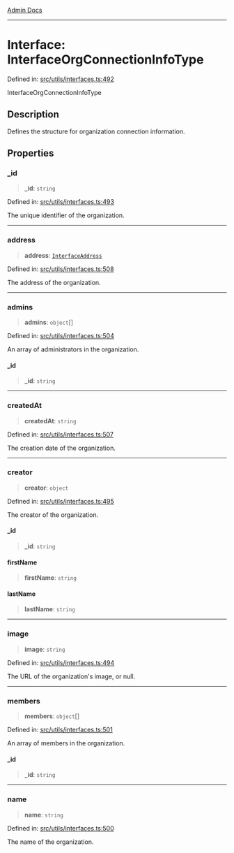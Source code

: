 [Admin Docs](/)

***

# Interface: InterfaceOrgConnectionInfoType

Defined in: [src/utils/interfaces.ts:492](https://github.com/PalisadoesFoundation/talawa-admin/blob/main/src/utils/interfaces.ts#L492)

InterfaceOrgConnectionInfoType

## Description

Defines the structure for organization connection information.

## Properties

### \_id

> **\_id**: `string`

Defined in: [src/utils/interfaces.ts:493](https://github.com/PalisadoesFoundation/talawa-admin/blob/main/src/utils/interfaces.ts#L493)

The unique identifier of the organization.

***

### address

> **address**: [`InterfaceAddress`](InterfaceAddress.md)

Defined in: [src/utils/interfaces.ts:508](https://github.com/PalisadoesFoundation/talawa-admin/blob/main/src/utils/interfaces.ts#L508)

The address of the organization.

***

### admins

> **admins**: `object`[]

Defined in: [src/utils/interfaces.ts:504](https://github.com/PalisadoesFoundation/talawa-admin/blob/main/src/utils/interfaces.ts#L504)

An array of administrators in the organization.

#### \_id

> **\_id**: `string`

***

### createdAt

> **createdAt**: `string`

Defined in: [src/utils/interfaces.ts:507](https://github.com/PalisadoesFoundation/talawa-admin/blob/main/src/utils/interfaces.ts#L507)

The creation date of the organization.

***

### creator

> **creator**: `object`

Defined in: [src/utils/interfaces.ts:495](https://github.com/PalisadoesFoundation/talawa-admin/blob/main/src/utils/interfaces.ts#L495)

The creator of the organization.

#### \_id

> **\_id**: `string`

#### firstName

> **firstName**: `string`

#### lastName

> **lastName**: `string`

***

### image

> **image**: `string`

Defined in: [src/utils/interfaces.ts:494](https://github.com/PalisadoesFoundation/talawa-admin/blob/main/src/utils/interfaces.ts#L494)

The URL of the organization's image, or null.

***

### members

> **members**: `object`[]

Defined in: [src/utils/interfaces.ts:501](https://github.com/PalisadoesFoundation/talawa-admin/blob/main/src/utils/interfaces.ts#L501)

An array of members in the organization.

#### \_id

> **\_id**: `string`

***

### name

> **name**: `string`

Defined in: [src/utils/interfaces.ts:500](https://github.com/PalisadoesFoundation/talawa-admin/blob/main/src/utils/interfaces.ts#L500)

The name of the organization.
